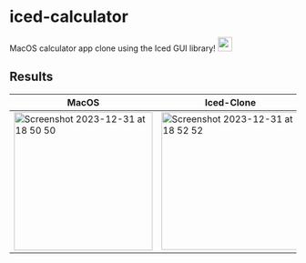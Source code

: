 # iced-calculator
MacOS calculator app clone using the Iced GUI library! <img src="https://github.com/duvenagep/iced-calculator/assets/13404204/ade45c49-fd04-4a40-8484-597b6df866ef" width="25" height="25" />

## Results

| MacOS | Iced-Clone |
|-------------|--------------|
| <img width="243" alt="Screenshot 2023-12-31 at 18 50 50" src="https://github.com/duvenagep/iced-calculator/assets/13404204/66ac1f25-1aa7-4b57-98de-03baffb06ad9">     | <img width="242" alt="Screenshot 2023-12-31 at 18 52 52" src="https://github.com/duvenagep/iced-calculator/assets/13404204/7d4bc364-6f49-4afe-bcb9-3a2ef2d34363">      |

